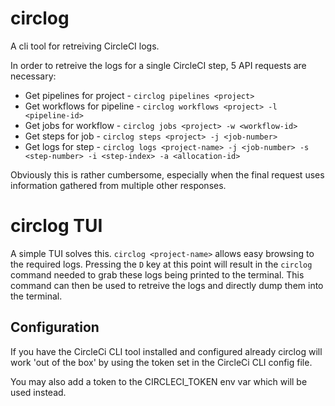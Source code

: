 # circlog
A cli tool for retreiving CircleCI logs.

In order to retreive the logs for a single CircleCI step, 5 API requests are necessary:
- Get pipelines for project - `circlog pipelines <project>`
- Get workflows for pipeline - `circlog workflows <project> -l <pipeline-id>`
- Get jobs for workflow - `circlog jobs <project> -w <workflow-id>`
- Get steps for job - `circlog steps <project> -j <job-number>`
- Get logs for step - `circlog logs <project-name> -j <job-number> -s <step-number> -i <step-index> -a <allocation-id>`

Obviously this is rather cumbersome, especially when the final request uses information gathered from multiple other responses.

# circlog TUI
A simple TUI solves this. `circlog <project-name>` allows easy browsing to the required logs. Pressing the `D` key at this point will result in the `circlog` command needed to grab these logs being printed to the terminal. This command can then be used to retreive the logs and directly dump them into the terminal.

## Configuration
If you have the CircleCi CLI tool installed and configured already circlog will work 'out of the box' by using the token set in the CircleCi CLI config file.

You may also add a token to the CIRCLECI_TOKEN env var which will be used instead.
